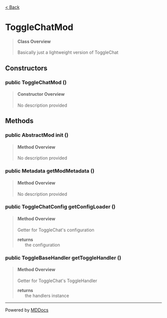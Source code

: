 [< Back](../README.md)
# ToggleChatMod #
>#### Class Overview ####
>Basically just a lightweight version of ToggleChat
## Constructors ##
### public ToggleChatMod () ###
>#### Constructor Overview ####
>No description provided
>
## Methods ##
### public AbstractMod init () ###
>#### Method Overview ####
>No description provided
>
### public Metadata getModMetadata () ###
>#### Method Overview ####
>No description provided
>
### public ToggleChatConfig getConfigLoader () ###
>#### Method Overview ####
>Getter for ToggleChat's configuration
>
>**returns**<br />
>&nbsp;&nbsp;&nbsp;&nbsp;&nbsp;&nbsp;the configuration
>
### public ToggleBaseHandler getToggleHandler () ###
>#### Method Overview ####
>Getter for ToggleChat's ToggleHandler
>
>**returns**<br />
>&nbsp;&nbsp;&nbsp;&nbsp;&nbsp;&nbsp;the handlers instance
>

---
Powered by [MDDocs](https://github.com/VRCube/MDDocs)